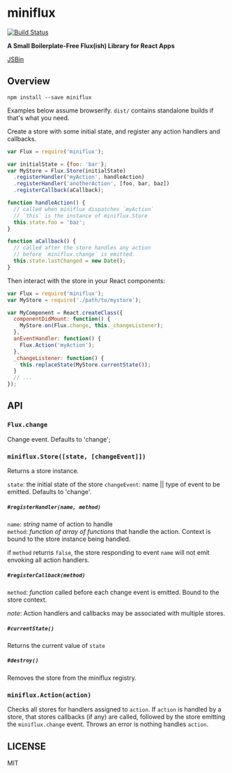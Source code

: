 miniflux
========

[![Build Status](https://travis-ci.org/dfrnswrth/miniflux.svg?branch=master)](https://travis-ci.org/dfrnswrth/miniflux)

**A Small Boilerplate-Free Flux(ish) Library for React Apps**

[JSBin](http://dfrnswrth.jsbin.com/gafaje)


Overview
--------

`npm install --save miniflux`

Examples below assume browserify. `dist/` contains standalone builds if that's what you need.

Create a store with some initial state, and register any action handlers and callbacks.

```js
var Flux = require('miniflux');

var initialState = {foo: 'bar'};
var MyStore = Flux.Store(initialState)
  .registerHandler('myAction', handleAction)
  .registerHandler('anotherAction', [foo, bar, baz])
  .registerCallback(aCallback);

function handleAction() {
  // called when miniflux dispatches `myAction`
  // `this` is the instance of miniflux.Store
  this.state.foo = 'baz';
}

function aCallback() {
  // called after the store handles any action
  // before `miniflux.change` is emitted.
  this.state.lastChanged = new Date();
}
```

Then interact with the store in your React components:

```js
var Flux = require('miniflux');
var MyStore = require('./path/to/mystore');

var MyComponent = React.createClass({
  componentDidMount: function() {
    MyStore.on(Flux.change, this._changeListener);
  },
  anEventHandler: function() {
    Flux.Action('myAction');
  },
  _changeListener: function() {
    this.replaceState(MyStore.currentState());
  }
  // ...
});
```

API
---
### `Flux.change`
Change event. Defaults to 'change';

### `miniflux.Store([state, [changeEvent]])`
Returns a store instance.

`state`: the initial state of the store
`changeEvent`: name || type of event to be emitted. Defaults to 'change'.

##### `#registerHandler(name, method)`
`name`: *string* name of action to handle    
`method`: *function of array of functions* that handle the action. Context is bound to the store instance being handled.

if `method` returns `false`, the store responding to event `name` will not emit envoking all action handlers. 

##### `#registerCallback(method)`
`method`: *function* called before each change event is emitted. Bound to the store context.

*note*: Action handlers and callbacks may be associated with multiple stores.

##### `#currentState()`
Returns the current value of `state`

##### `#destroy()`
Removes the store from the miniflux registry.

### `miniflux.Action(action)`
Checks all stores for handlers assigned to `action`. If `action` is handled by a store, that stores callbacks (if any) are called, followed by the store emitting the `miniflux.change` event. Throws an error is nothing handles `action`.

LICENSE
-------
MIT
